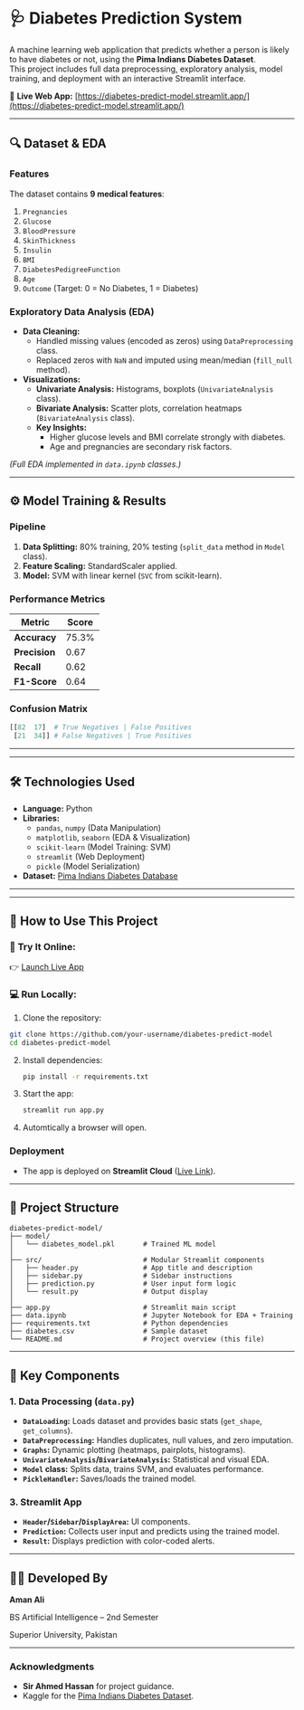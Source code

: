 # 🩺 Diabetes Prediction System

A machine learning web application that predicts whether a person is likely to have diabetes or not, using the **Pima Indians Diabetes Dataset**.  
This project includes full data preprocessing, exploratory analysis, model training, and deployment with an interactive Streamlit interface.

🔗 **Live Web App:** [https://diabetes-predict-model.streamlit.app/](https://diabetes-predict-model.streamlit.app/) 

---
## **🔍 Dataset & EDA**  
### **Features**  
The dataset contains **9 medical features**:  
1. `Pregnancies`  
2. `Glucose`  
3. `BloodPressure`  
4. `SkinThickness`  
5. `Insulin`  
6. `BMI`  
7. `DiabetesPedigreeFunction`  
8. `Age`  
9. `Outcome` (Target: 0 = No Diabetes, 1 = Diabetes)  

### **Exploratory Data Analysis (EDA)**  
- **Data Cleaning:**  
  - Handled missing values (encoded as zeros) using `DataPreprocessing` class.  
  - Replaced zeros with `NaN` and imputed using mean/median (`fill_null` method).  
- **Visualizations:**  
  - **Univariate Analysis:** Histograms, boxplots (`UnivariateAnalysis` class).  
  - **Bivariate Analysis:** Scatter plots, correlation heatmaps (`BivariateAnalysis` class).  
  - **Key Insights:**  
    - Higher glucose levels and BMI correlate strongly with diabetes.  
    - Age and pregnancies are secondary risk factors.  

*(Full EDA implemented in `data.ipynb` classes.)*  

---

## **⚙️ Model Training & Results**  
### **Pipeline**  
1. **Data Splitting:** 80% training, 20% testing (`split_data` method in `Model` class).  
2. **Feature Scaling:** StandardScaler applied.  
3. **Model:** SVM with linear kernel (`SVC` from scikit-learn).  

### **Performance Metrics**  
| Metric          | Score  |  
|-----------------|--------|  
| **Accuracy**    | 75.3%  |  
| **Precision**   | 0.67   |  
| **Recall**      | 0.62   |  
| **F1-Score**    | 0.64   |  

### **Confusion Matrix**  
```python
[[82  17]  # True Negatives | False Positives  
 [21  34]] # False Negatives | True Positives  
```

---
---

## **🛠 Technologies Used**  
- **Language:** Python  
- **Libraries:**  
  - `pandas`, `numpy` (Data Manipulation)  
  - `matplotlib`, `seaborn` (EDA & Visualization)  
  - `scikit-learn` (Model Training: SVM)  
  - `streamlit` (Web Deployment)  
  - `pickle` (Model Serialization)  
- **Dataset:** [Pima Indians Diabetes Database](https://www.kaggle.com/datasets/uciml/pima-indians-diabetes-database)  

---
---

## 🚀 How to Use This Project

### 🔗 Try It Online:
👉 [Launch Live App](https://diabetes-predict-model.streamlit.app/)

### 💻 Run Locally:
1. Clone the repository:
 ```bash
 git clone https://github.com/your-username/diabetes-predict-model
 cd diabetes-predict-model
````

2. Install dependencies:

   ```bash
   pip install -r requirements.txt
   ```

3. Start the app:

   ```bash
   streamlit run app.py
   ```

4. Automtically a browser will open.
   

### **Deployment**  
- The app is deployed on **Streamlit Cloud** ([Live Link](https://diabetes-predict-model.streamlit.app/)).  


---

## 📁 Project Structure

```
diabetes-predict-model/
├── model/
│   └── diabetes_model.pkl       # Trained ML model
│
├── src/                         # Modular Streamlit components                   
│   ├── header.py                # App title and description
│   ├── sidebar.py               # Sidebar instructions
│   ├── prediction.py            # User input form logic                
│   └── result.py                # Output display
│
├── app.py                       # Streamlit main script
├── data.ipynb                   # Jupyter Notebook for EDA + Training
├── requirements.txt             # Python dependencies
├── diabetes.csv                 # Sample dataset
└── README.md                    # Project overview (this file)
```
---

## **📝 Key Components**  
### **1. Data Processing (`data.py`)**  
- **`DataLoading`:** Loads dataset and provides basic stats (`get_shape`, `get_columns`).  
- **`DataPreprocessing`:** Handles duplicates, null values, and zero imputation.  
- **`Graphs`:** Dynamic plotting (heatmaps, pairplots, histograms).  
- **`UnivariateAnalysis`/`BivariateAnalysis`:** Statistical and visual EDA.  
- **`Model` class:** Splits data, trains SVM, and evaluates performance.  
- **`PickleHandler`:** Saves/loads the trained model.  

### **3. Streamlit App**  
- **`Header`/`Sidebar`/`DisplayArea`:** UI components.  
- **`Prediction`:** Collects user input and predicts using the trained model.  
- **`Result`:** Displays prediction with color-coded alerts.  

---

## 👨‍💻 Developed By

**Aman Ali**

BS Artificial Intelligence – 2nd Semester

Superior University, Pakistan

---

### **Acknowledgments**  
- **Sir Ahmed Hassan** for project guidance.  
- Kaggle for the [Pima Indians Diabetes Dataset](https://www.kaggle.com/datasets/uciml/pima-indians-diabetes-database).  

